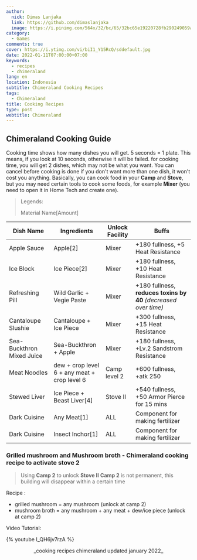 ```yaml
---
author:
  nick: Dimas Lanjaka
  link: https://github.com/dimaslanjaka
  image: https://i.pinimg.com/564x/32/bc/65/32bc65e19220728fb290249059a7242a.jpg
category:
  - Games
comments: true
cover: https://i.ytimg.com/vi/biI1_Y15RcQ/sddefault.jpg
date: 2022-01-11T07:00:00+07:00
keywords:
  - recipes
  - chimeraland
lang: en
location: Indonesia
subtitle: Chimeraland Cooking Recipes
tags:
  - Chimeraland
title: Cooking Recipes
type: post
webtitle: Chimeraland
---
```


## Chimeraland Cooking Guide
Cooking time shows how many dishes you will get. 5 seconds = 1 plate. This means, if you look at 10 seconds, otherwise it will be failed. for cooking time, you will get 2 dishes, which may not be what you want. You can cancel before cooking is done if you don't want more than one dish, it won't cost you anything. Basically, you can cook food in your **Camp** and **Stove**, but you may need certain tools to cook some foods, for example **Mixer** (you need to open it in Home Tech and create one).

> Legends:
>
> Material Name[Amount]

| Dish Name                 | Ingredients                                  | Unlock Facility | Buffs                                                           |
| ------------------------- | -------------------------------------------- | --------------- | --------------------------------------------------------------- |
| Apple Sauce               | Apple[2]                                     | Mixer           | +180 fullness, +5 Heat Resistance                               |
| Ice Block                 | Ice Piece[2]                                 | Mixer           | +180 fullness, +10 Heat Resistance                              |
| Refreshing Pill           | Wild Garlic + Vegie Paste                    | Mixer           | +180 fullness, **reduces toxins by 40** _(decreased over time)_ |
| Cantaloupe Slushie        | Cantaloupe + Ice Piece                       | Mixer           | +300 fullness, +15 Heat Resistance                              |
| Sea-Buckthron Mixed Juice | Sea-Buckthron + Apple                        | Mixer           | +180 fullness, +Lv.2 Sandstrom Resistance                       |
| Meat Noodles              | dew + crop level 6 + any meat + crop level 6 | Camp level 2    | +600 fullness, +atk 250                                         |
| Stewed Liver              | Ice Piece + Beast Liver[4]                   | Stove II        | +540 fullness, +50 Armor Pierce for 15 mins                     |
| Dark Cuisine              | Any Meat[1]                                  | ALL             | Component for making fertilizer                                 |
| Dark Cuisine              | Insect Inchor[1]                             | ALL             | Component for making fertilizer                                 |

### Grilled mushroom and Mushroom broth - Chimeraland cooking recipe to activate stove 2
> Using **Camp 2** to unlock **Stove II**
> **Camp 2** is not permanent, this building will disappear within a certain time

Recipe :
- grilled mushroom = any mushroom (unlock at camp 2)
- mushroom broth = any mushroom + any meat + dew/ice piece (unlock at camp 2)

Video Tutorial:

{% youtube I_QH6jv7rzA %}

<link rel='stylesheet' href='https://cdn.datatables.net/1.11.4/css/jquery.dataTables.min.css'>
<script src='https://code.jquery.com/jquery-3.5.1.js'></script>
<script src='https://cdn.datatables.net/1.11.4/js/jquery.dataTables.min.js'></script>
<style>
.mdui-theme-layout-dark .mdui-typo table th, .mdui-theme-layout-dark .mdui-typo table thead th,
.mdui-theme-layout-dark [class^="dataTables_"],
.mdui-theme-layout-dark [id^="DataTables_Table"],
.mdui-theme-layout-dark table.dataTable {
  background-color: black !important;
  color: white;
  font-family: "Courier New", Courier, monospace;
}
.mdui-theme-layout-dark table.dataTable * {
  background-color: black !important;
  background-repeat: no-repeat;
  color: white;
}
.mdui-theme-layout-dark table.dataTable td {
  border: 0.1em solid white;
}
</style>
<script>
document.addEventListener('DOMContentLoaded', function () {
  let table = new DataTable('article table');
});
</script>

<center>_cooking recipes chimeraland updated january 2022_</center>